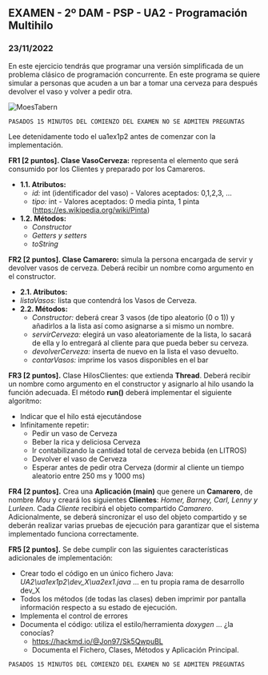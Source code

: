 ## EXAMEN - 2º DAM - PSP - UA2 - Programación Multihilo
### 23/11/2022

En este ejercicio tendrás que programar una versión simplificada de un problema clásico de programación concurrente. En este programa se quiere simular a personas que acuden a un bar a tomar una cerveza para después devolver el vaso y volver a pedir otra.

![MoesTabern](https://static.wikia.nocookie.net/lossimpson/images/6/6d/Taberna_de_moe.jpg/revision/latest?cb=20180708183152&path-prefix=es
)

```
PASADOS 15 MINUTOS DEL COMIENZO DEL EXAMEN NO SE ADMITEN PREGUNTAS
```
Lee detenidamente todo el ua1ex1p2 antes de comenzar con la implementación.

**FR1 [2 puntos]. Clase VasoCerveza:** representa el elemento que será consumido por los Clientes y preparado por los Camareros.
- **1.1. Atributos:**
  - *id:* int (identificador del vaso) - Valores aceptados: 0,1,2,3, ...
  - *tipo:* int - Valores aceptados: 0 media pinta, 1 pinta (https://es.wikipedia.org/wiki/Pinta)
- **1.2. Métodos:**
  - *Constructor*
  - *Getters y setters*
  - *toString*

**FR2 [2 puntos]. Clase Camarero:** simula la persona encargada de  servir y devolver vasos de cerveza.  Deberá recibir un nombre como argumento en el constructor.
- **2.1. Atributos:**
 - *listaVasos:* lista que contendrá los Vasos de Cerveza.
- **2.2. Métodos:**
  - *Constructor:* deberá crear 3 vasos (de tipo aleatorio (0 o 1)) y añadirlos a la lista así como asignarse a si mismo un nombre.
  - *servirCerveza:* elegirá un vaso aleatoriamente de la lista, lo sacará de ella y lo entregará al cliente para que pueda beber su cerveza.
  - *devolverCerveza:* inserta de nuevo en la lista el vaso devuelto.
  - *contarVasos:* imprime los vasos disponibles en el bar

**FR3 [2 puntos].** Clase HilosClientes: que extienda **Thread**.  Deberá recibir un nombre como argumento en el constructor y asignarlo al hilo usando la función adecuada. El método **run()** deberá implementar el siguiente algoritmo:

- Indicar que el hilo está ejecutándose
- Infinitamente repetir:
  - Pedir un vaso de Cerveza
  - Beber la rica y deliciosa Cerveza
  - Ir contabilizando la cantidad total de cerveza bebida (en LITROS)
  - Devolver el vaso de Cerveza
  - Esperar antes de pedir otra Cerveza (dormir al cliente un tiempo aleatorio entre 250 ms y 1000 ms)

**FR4 [2 puntos].** Crea una **Aplicación (main)** que genere un **Camarero**, de nombre *Mou* y creará los siguientes **Clientes**: *Homer, Barney, Carl, Lenny y Lurleen*. Cada *Cliente* recibirá el objeto compartido *Camarero*. Adicionalmente, se deberá sincronizar el uso del objeto compartido y se deberán realizar varias pruebas de ejecución para garantizar que el sistema implementado funciona correctamente.

**FR5 [2 puntos].** Se debe cumplir con las siguientes características adicionales de implementación:
- Crear todo el código en un único fichero Java: *UA2\ua1ex1p2\dev_X\ua2ex1.java* ...  en tu propia rama de desarrollo dev_X
- Todos los métodos (de todas las clases) deben imprimir por pantalla información respecto a su estado de ejecución.
- Implementa el control de errores
- Documenta el código: utiliza el estilo/herramienta *doxygen* ... ¿la conocías?
  - https://hackmd.io/@Jon97/Sk5QwpuBL
  - Documenta el Fichero, Clases, Métodos y Aplicación Principal.

```
PASADOS 15 MINUTOS DEL COMIENZO DEL EXAMEN NO SE ADMITEN PREGUNTAS
```

